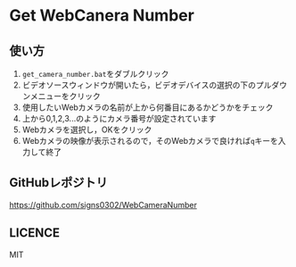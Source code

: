 # Get WebCanera Number

## 使い方
1. `get_camera_number.bat`をダブルクリック
2. ビデオソースウィンドウが開いたら，ビデオデバイスの選択の下のプルダウンメニューをクリック
3. 使用したいWebカメラの名前が上から何番目にあるかどうかをチェック
4. 上から0,1,2,3...のようにカメラ番号が設定されています
5. Webカメラを選択し，OKをクリック
6. Webカメラの映像が表示されるので，そのWebカメラで良ければ`q`キーを入力して終了

## GitHubレポジトリ
https://github.com/signs0302/WebCameraNumber

## LICENCE
MIT
